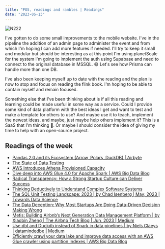 ```yaml
---
title: "POS, readings and rambles | Readings"
date: "2023-06-13"
---
```


![N222](./n222.avif)

I've gotten to do some small improvements to the mobile website. I've in the pipeline the addition of an admin page to administer the event and from which I'm hoping I can add more features if needed. I'll try to keep it small and modular but should be interesting as at this point I'm using planetScale for the system I'm going to implement the auth using Supabase and need to connect to the original database in MSSQL. 😅 Let's see how Prisma can handle more than one DB.

I've also been keeping myself up to date with the reading and the plan is now to stop and focus on reading the flink book. I'm hoping to be able to contain myself and remain focused.

Something else that I've been thinking about is if all this reading and learning could be made useful in some way as a service. Could I provide some kind of data platform with the best ideas I get and want to test and make a template for others to use? And maybe use it to teach, implement the newest ideas, and maybe, just maybe help others implement it? This is a SaaS that I'm thinking 🤔. Or maybe I should consider the idea of giving my time to help with an open-source project.

## Readings of the week

- [Pandas 2.0 and its Ecosystem (Arrow, Polars, DuckDB) | Airbyte](https://airbyte.com/blog/pandas-2-0-ecosystem-arrow-polars-duckdb)
- [The State of Data Testing](https://www.datafold.com/blog/the-state-of-data-testing?utm_source=pocket_saves)
- [AWS Introduces Athena Provisioned Capacity](https://www.infoq.com/news/2023/05/aws-athena-provisioned-capacity/?utm_campaign=infoq_content&utm_source=infoq&utm_medium=feed&utm_term=global)
- [Dive deep into AWS Glue 4.0 for Apache Spark | AWS Big Data Blog](https://aws.amazon.com/blogs/big-data/dive-deep-into-aws-glue-4-0-for-apache-spark/)
- [Radical Transparency: How a Strong Startup Culture can Deliver Success](https://www.infoq.com/articles/radical-transparency-deliver-success/?utm_campaign=infoq_content&utm_source=infoq&utm_medium=feed&utm_term=global)
- [Thinking Deductively to Understand Complex Software Systems](https://www.infoq.com/articles/deductive-thinking-complex-systems/?utm_campaign=infoq_content&utm_source=infoq&utm_medium=feed&utm_term=global)
- [The SQL Unit Testing Landscape: 2023 | by Chad Isenberg | May, 2023 | Towards Data Science](https://towardsdatascience.com/the-sql-unit-testing-landscape-2023-7a8c5f986dd3)
- [The Data Deception: Why Most Startups Are Doing Data-Driven Decision Making Wrong](https://www.fforward.ai/blog/posts/the-data-deception-why-most-startups-are-doing-data-driven-decision-making-wrong)
- [Metis: Building Airbnb’s Next Generation Data Management Platform | by Xiaobin Zheng | The Airbnb Tech Blog | Jun, 2023 | Medium](https://medium.com/airbnb-engineering/metis-building-airbnbs-next-generation-data-management-platform-d2c5219edf19)
- [Use dbt and Duckdb instead of Spark in data pipelines | by Niels Claeys | datamindedbe | Medium](https://medium.com/datamindedbe/use-dbt-and-duckdb-instead-of-spark-in-data-pipelines-9063a31ea2b5)
- [Efficiently crawl your data lake and improve data access with an AWS Glue crawler using partition indexes | AWS Big Data Blog](https://aws.amazon.com/blogs/big-data/efficiently-crawl-your-data-lake-and-improve-data-access-with-aws-glue-crawler-using-partition-indexes/)
